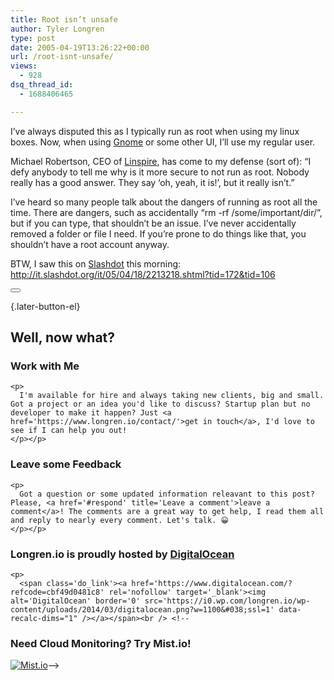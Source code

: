 ```yaml
---
title: Root isn’t unsafe
author: Tyler Longren
type: post
date: 2005-04-19T13:26:22+00:00
url: /root-isnt-unsafe/
views:
  - 928
dsq_thread_id:
  - 1688406465

---
```

I&#8217;ve always disputed this as I typically run as root when using my linux boxes. Now, when using [Gnome][1] or some other UI, I&#8217;ll use my regular user.

Michael Robertson, CEO of [Linspire][2], has come to my defense (sort of): &#8220;I defy anybody to tell me why is it more secure to not run as root. Nobody really has a good answer. They say &#8216;oh, yeah, it is!&#8217;, but it really isn&#8217;t.&#8221;

I&#8217;ve heard so many people talk about the dangers of running as root all the time. There are dangers, such as accidentally &#8220;rm -rf /some/important/dir/&#8221;, but if you can type, that shouldn&#8217;t be an issue. I&#8217;ve never accidentally removed a folder or file I need. If you&#8217;re prone to do things like that, you shouldn&#8217;t have a root account anyway.

BTW, I saw this on [Slashdot][3] this morning:  
<http://it.slashdot.org/it/05/04/18/2213218.shtml?tid=172&tid=106> 

<div class="wpulike wpulike-default " >
  <div class="wp_ulike_general_class wp_ulike_is_not_liked">
    <button type="button"
					aria-label="Like Button"
					data-ulike-id="1800"
					data-ulike-nonce="badf6c224b"
					data-ulike-type="likeThis"
					data-ulike-template="wpulike-default"
					data-ulike-display-likers="0"
					data-ulike-disable-pophover="0"
					class="wp_ulike_btn wp_ulike_put_image wp_likethis_1800"></button><span class="count-box"></span>
  </div>
</div>

[][4]{.later-button-el}

<div class='what-next'>
  <h2>
    Well, now what?
  </h2>
  
  <div class='hire'>
    <h3>
      Work with Me
    </h3>
    
    <p>
      I'm available for hire and always taking new clients, big and small. Got a project or an idea you'd like to discuss? Startup plan but no developer to make it happen? Just <a href='https://www.longren.io/contact/'>get in touch</a>, I'd love to see if I can help you out!
    </p></p>
  </div>
  
  <div class='hire'>
    <h3>
      Leave some Feedback
    </h3>
    
    <p>
      Got a question or some updated information releavant to this post? Please, <a href='#respond' title='Leave a comment'>leave a comment</a>! The comments are a great way to get help, I read them all and reply to nearly every comment. Let's talk. 😀
    </p></p>
  </div>
  
  <div class='now-what-bottom-ad'>
    <h3>
      Longren.io is proudly hosted by <a href='https://www.digitalocean.com/?refcode=cbf49d0481c8'>DigitalOcean</a>
    </h3>
    
    <p>
      <span class='do_link'><a href='https://www.digitalocean.com/?refcode=cbf49d0481c8' rel='nofollow' target='_blank'><img alt='DigitalOcean' border='0' src='https://i0.wp.com/longren.io/wp-content/uploads/2014/03/digitalocean.png?w=1100&#038;ssl=1' data-recalc-dims="1" /></a></span><br /> <!--

<h3>Need Cloud Monitoring? Try Mist.io!</h3>

<span class='do_link'><a href='http://mist.io/?ref=tyler' rel='nofollow' target='_blank'><img alt='Mist.io' border='0' src='https://i0.wp.com/longren.io/wp-content/uploads/2014/04/mistio.jpg?w=1100&#038;ssl=1' data-recalc-dims="1"></a></span>--></div> </div>

 [1]: http://www.gnome.org/
 [2]: http://www.linspire.com/
 [3]: http://www.slashdot.org/
 [4]: #